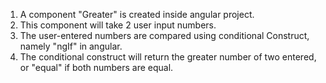 1. A component "Greater" is created inside angular project.
2. This component will take 2 user input numbers.
3. The user-entered numbers are compared using conditional Construct, namely "ngIf" in angular.
4. The conditional construct will return the greater number of two entered, or "equal" if both numbers are equal.